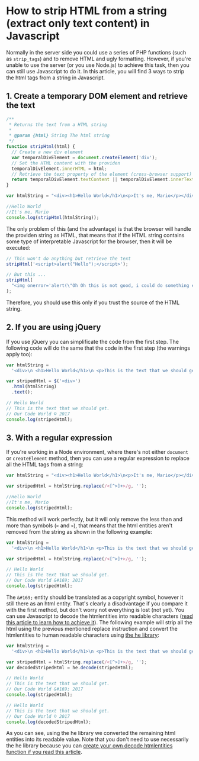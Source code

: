 # How to strip HTML from a string (extract only text content) in Javascript

Normally in the server side you could use a series of PHP functions (such as `strip_tags`) and to remove HTML and ugly formatting. However, if you're unable to use the server (or you use Node.js) to achieve this task, then you can still use Javascript to do it. In this article, you will find 3 ways to strip the html tags from a string in Javascript.

## 1. Create a temporary DOM element and retrieve the text

```js
/**
 * Returns the text from a HTML string
 *
 * @param {html} String The html string
 */
function stripHtml(html) {
  // Create a new div element
  var temporalDivElement = document.createElement('div');
  // Set the HTML content with the providen
  temporalDivElement.innerHTML = html;
  // Retrieve the text property of the element (cross-browser support)
  return temporalDivElement.textContent || temporalDivElement.innerText || '';
}

var htmlString = "<div><h1>Hello World</h1>\n<p>It's me, Mario</p></div>";

//Hello World
//It's me, Mario
console.log(stripHtml(htmlString));
```

The only problem of this (and the advantage) is that the browser will handle the providen string as HTML, that means that if the HTML string contains some type of interpretable Javascript for the browser, then it will be executed:

```js
// This won't do anything but retrieve the text
stripHtml('<script>alert("Hello");</script>');

// But this ...
stripHtml(
  "<img onerror='alert(\"Oh Oh this is not good, i could do something evil with this javascript\")' src='inexistent-image-source'>"
);
```

Therefore, you should use this only if you trust the source of the HTML string.

## 2. If you are using jQuery

If you use jQuery you can simplificate the code from the first step. The following code will do the same that the code in the first step (the warnings apply too):

```js
var htmlString =
  '<div>\n <h1>Hello World</h1>\n <p>This is the text that we should get.</p>\n <p>Our Code World &#169; 2017</p>\n </div>';

var stripedHtml = $('<div>')
  .html(htmlString)
  .text();

// Hello World
// This is the text that we should get.
// Our Code World © 2017
console.log(stripedHtml);
```

## 3. With a regular expression

If you're working in a Node environment, where there's not either `document` or `createElement` method, then you can use a regular expression to replace all the HTML tags from a string:

```js
var htmlString = "<div><h1>Hello World</h1>\n<p>It's me, Mario</p></div>";

var stripedHtml = htmlString.replace(/<[^>]+>/g, '');

//Hello World
//It's me, Mario
console.log(stripedHtml);
```

This method will work perfectly, but it will only remove the less than and more than symbols (`<` and `>`), that means that the html entities aren't removed from the string as shown in the following example:

```js
var htmlString =
  '<div>\n <h1>Hello World</h1>\n <p>This is the text that we should get.</p>\n <p>Our Code World &#169; 2017</p>\n </div>';

var stripedHtml = htmlString.replace(/<[^>]+>/g, '');

// Hello World
// This is the text that we should get.
// Our Code World &#169; 2017
console.log(stripedHtml);
```

The `&#169;` entity should be translated as a copyright symbol, however it still there as an html entity. That's clearly a disadvantage if you compare it with the first method, but don't worry not everything is lost (not yet). You can use Javascript to decode the htmlentities into readable characters ([read this article to learn how to achieve it](https://ourcodeworld.com/articles/read/188/encode-and-decode-html-entities-using-pure-javascript)). The following example will strip all the html using the previous mentioned replace instruction and convert the htmlentities to human readable characters using [the he library](https://github.com/mathiasbynens/he):

```js
var htmlString =
  '<div>\n <h1>Hello World</h1>\n <p>This is the text that we should get.</p>\n <p>Our Code World &#169; 2017</p>\n </div>';

var stripedHtml = htmlString.replace(/<[^>]+>/g, '');
var decodedStripedHtml = he.decode(stripedHtml);

// Hello World
// This is the text that we should get.
// Our Code World &#169; 2017
console.log(stripedHtml);

// Hello World
// This is the text that we should get.
// Our Code World © 2017
console.log(decodedStripedHtml);
```

As you can see, using the he library we converted the remaining html entities into its readable value. Note that you don't need to use necessarily the he library because you can [create your own decode htmlentities function if you read this article](https://ourcodeworld.com/articles/read/188/encode-and-decode-html-entities-using-pure-javascript).
